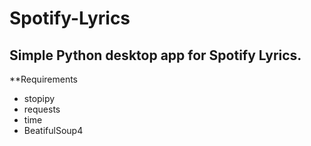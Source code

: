 # Spotify-Lyrics
## Simple Python desktop app for Spotify Lyrics.

**Requirements 

* stopipy 
* requests 
* time 
* BeatifulSoup4 
